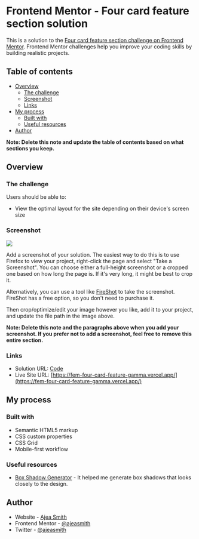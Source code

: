 # Frontend Mentor - Four card feature section solution

This is a solution to the [Four card feature section challenge on Frontend Mentor](https://www.frontendmentor.io/challenges/four-card-feature-section-weK1eFYK). Frontend Mentor challenges help you improve your coding skills by building realistic projects.

## Table of contents

- [Overview](#overview)
  - [The challenge](#the-challenge)
  - [Screenshot](#screenshot)
  - [Links](#links)
- [My process](#my-process)
  - [Built with](#built-with)
  - [Useful resources](#useful-resources)
- [Author](#author)

**Note: Delete this note and update the table of contents based on what sections you keep.**

## Overview

### The challenge

Users should be able to:

- View the optimal layout for the site depending on their device's screen size

### Screenshot

![](./screenshot.jpg)

Add a screenshot of your solution. The easiest way to do this is to use Firefox to view your project, right-click the page and select "Take a Screenshot". You can choose either a full-height screenshot or a cropped one based on how long the page is. If it's very long, it might be best to crop it.

Alternatively, you can use a tool like [FireShot](https://getfireshot.com/) to take the screenshot. FireShot has a free option, so you don't need to purchase it.

Then crop/optimize/edit your image however you like, add it to your project, and update the file path in the image above.

**Note: Delete this note and the paragraphs above when you add your screenshot. If you prefer not to add a screenshot, feel free to remove this entire section.**

### Links

- Solution URL: [Code](https://github.com/AjeaSmith/FEM-four-card-feature)
- Live Site URL: [https://fem-four-card-feature-gamma.vercel.app/](https://fem-four-card-feature-gamma.vercel.app/)

## My process

### Built with

- Semantic HTML5 markup
- CSS custom properties
- CSS Grid
- Mobile-first workflow


### Useful resources

- [Box Shadow Generator](https://cssmatic.com/box-shadow) - It helped me generate box shadows that looks closely to the design.

## Author

- Website - [Ajea Smith](https://hobbyist-dev-log.netlify.app/)
- Frontend Mentor - [@ajeasmith](https://www.frontendmentor.io/profile/ajeasmith)
- Twitter - [@ajeasmith](https://www.twitter.com/ajeasmith)

